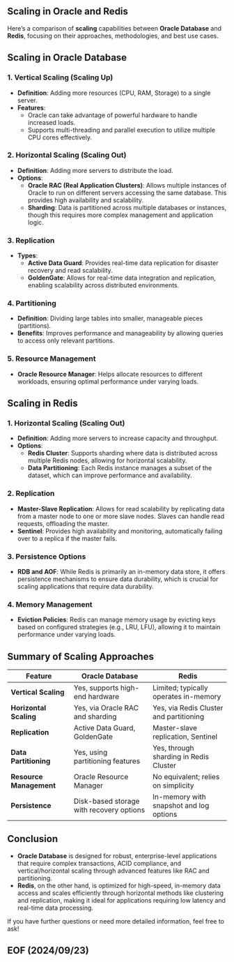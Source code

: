## Scaling in Oracle and Redis

Here’s a comparison of **scaling** capabilities between **Oracle Database** and **Redis**, focusing on their approaches, methodologies, and best use cases.

## Scaling in Oracle Database

### 1. **Vertical Scaling (Scaling Up)**
- **Definition**: Adding more resources (CPU, RAM, Storage) to a single server.
- **Features**:
  - Oracle can take advantage of powerful hardware to handle increased loads.
  - Supports multi-threading and parallel execution to utilize multiple CPU cores effectively.

### 2. **Horizontal Scaling (Scaling Out)**
- **Definition**: Adding more servers to distribute the load.
- **Options**:
  - **Oracle RAC (Real Application Clusters)**: Allows multiple instances of Oracle to run on different servers accessing the same database. This provides high availability and scalability.
  - **Sharding**: Data is partitioned across multiple databases or instances, though this requires more complex management and application logic.

### 3. **Replication**
- **Types**:
  - **Active Data Guard**: Provides real-time data replication for disaster recovery and read scalability.
  - **GoldenGate**: Allows for real-time data integration and replication, enabling scalability across distributed environments.

### 4. **Partitioning**
- **Definition**: Dividing large tables into smaller, manageable pieces (partitions).
- **Benefits**: Improves performance and manageability by allowing queries to access only relevant partitions.

### 5. **Resource Management**
- **Oracle Resource Manager**: Helps allocate resources to different workloads, ensuring optimal performance under varying loads.

## Scaling in Redis

### 1. **Horizontal Scaling (Scaling Out)**
- **Definition**: Adding more servers to increase capacity and throughput.
- **Options**:
  - **Redis Cluster**: Supports sharding where data is distributed across multiple Redis nodes, allowing for horizontal scalability.
  - **Data Partitioning**: Each Redis instance manages a subset of the dataset, which can improve performance and availability.

### 2. **Replication**
- **Master-Slave Replication**: Allows for read scalability by replicating data from a master node to one or more slave nodes. Slaves can handle read requests, offloading the master.
- **Sentinel**: Provides high availability and monitoring, automatically failing over to a replica if the master fails.

### 3. **Persistence Options**
- **RDB and AOF**: While Redis is primarily an in-memory data store, it offers persistence mechanisms to ensure data durability, which is crucial for scaling applications that require data durability.

### 4. **Memory Management**
- **Eviction Policies**: Redis can manage memory usage by evicting keys based on configured strategies (e.g., LRU, LFU), allowing it to maintain performance under varying loads.

## Summary of Scaling Approaches

| Feature                      | Oracle Database                                | Redis                                  |
|------------------------------|------------------------------------------------|----------------------------------------|
| **Vertical Scaling**          | Yes, supports high-end hardware                | Limited; typically operates in-memory  |
| **Horizontal Scaling**        | Yes, via Oracle RAC and sharding               | Yes, via Redis Cluster and partitioning |
| **Replication**               | Active Data Guard, GoldenGate                  | Master-slave replication, Sentinel     |
| **Data Partitioning**         | Yes, using partitioning features                | Yes, through sharding in Redis Cluster |
| **Resource Management**       | Oracle Resource Manager                         | No equivalent; relies on simplicity    |
| **Persistence**               | Disk-based storage with recovery options       | In-memory with snapshot and log options |

## Conclusion

- **Oracle Database** is designed for robust, enterprise-level applications that require complex transactions, ACID compliance, and vertical/horizontal scaling through advanced features like RAC and partitioning.
- **Redis**, on the other hand, is optimized for high-speed, in-memory data access and scales efficiently through horizontal methods like clustering and replication, making it ideal for applications requiring low latency and real-time data processing.

If you have further questions or need more detailed information, feel free to ask!

## EOF (2024/09/23)